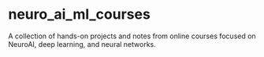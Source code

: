 # neuro_ai_ml_courses
A collection of hands-on projects and notes from online courses focused on NeuroAI, deep learning, and neural networks.
